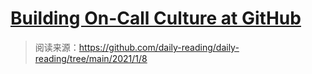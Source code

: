 # [Building On-Call Culture at GitHub](https://github.blog/2021-01-06-building-on-call-culture-at-github/)

> 阅读来源：https://github.com/daily-reading/daily-reading/tree/main/2021/1/8
